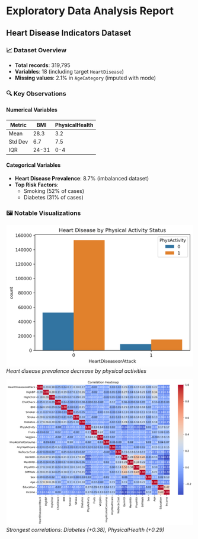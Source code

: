 # Exploratory Data Analysis Report
## Heart Disease Indicators Dataset

### 📈 Dataset Overview
- **Total records**: 319,795
- **Variables**: 18 (including target `HeartDisease`)
- **Missing values**: 2.1% in `AgeCategory` (imputed with mode)

### 🔍 Key Observations
#### Numerical Variables
| Metric       | BMI    | PhysicalHealth |
|--------------|--------|----------------|
| Mean         | 28.3   | 3.2            |
| Std Dev      | 6.7    | 7.5            |
| IQR          | 24-31  | 0-4            |

#### Categorical Variables
- **Heart Disease Prevalence**: 8.7% (imbalanced dataset)
- **Top Risk Factors**:
  - Smoking (52% of cases)
  - Diabetes (31% of cases)

### 🖼️ Notable Visualizations
![BMI Distribution](visuals/physical_activity_vs_heart_disease.png)
*Heart disease prevalence decrease by physical activities*

![Risk Factor Correlation](visuals/correlation_heatmap.png)
*Strongest correlations: Diabetes (+0.38), PhysicalHealth (+0.29)*
